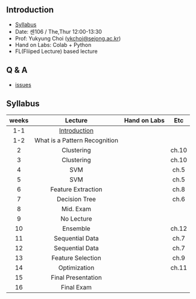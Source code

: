 
## Introduction
- [Syllabus](https://github.com/sejongresearch/2019.Fall.PatternRecognition/blob/master/Syllabus.pdf)
- Date: 센106 / The,Thur 12:00-13:30
- Prof: Yukyung Choi (ykchoi@sejong.ac.kr)
- Hand on Labs: Colab + Python
- FL(Fliiped Lecture) based lecture

## Q & A
- [issues](https://github.com/sejongresearch/2019.Fall.AdvancedC/issues)

## Syllabus
| weeks | Lecture | Hand on Labs  | Etc | 
|:--:|:--:|:--:|:--:|
| 1-1 | [Introduction](https://github.com/sejongresearch/2019.Fall.PatternRecognition/blob/master/LectureNote/%EA%B0%95%EC%9D%98%EC%86%8C%EA%B0%9C.pdf) | | |
| 1-2 | What is a Pattern Recognition | | |
| 2 | Clustering | | ch.10 |
| 3 | Clustering | | ch.10 |
| 4 | SVM | | ch.5 |
| 5 | SVM | | ch.5 |
| 6 | Feature Extraction | | ch.8 |
| 7 | Decision Tree | | ch.6 |
| 8 | Mid. Exam | | |
| 9 | No Lecture | | |
| 10 | Ensemble | | ch.12 |
| 11 | Sequential Data | | ch.7 |
| 12 | Sequential Data | | ch.7 |
| 13 | Feature Selection | | ch.9 |
| 14 | Optimization | | ch.11 |
| 15 | Final Presentation | | |
| 16 | Final Exam | | |









